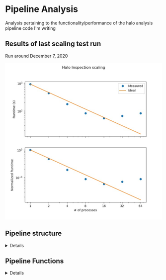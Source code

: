 # Pipeline Analysis

Analysis pertaining to the functionality/performance of the halo analysis pipeline code I'm writing

## Results of last scaling test run

Run around December 7, 2020

![scaling_test_results.png](imgs/scaling_test_results.png)


## Pipeline structure

<details>

### Top-level directory

Contains:

 * scripts required to launch jobs
 * directories containing extracted/processed data for specific datasets
 * directories containing code for particular analyses
 * src directory for code required to run top-level jobs
    * Configuring rockstar
    * Running rockstar
    * Extracting halo catalog data into pickle objects
    * Universal functions (particle filters, other filters)

</details>

## Pipeline Functions

<details>

### Configuring Rockstar

Configuring rockstar to run natively (i.e. outside of yt) requires the creation of a `pfs.dat` file that contains the (relative) file names of each of the Enzo outputs in a given time series. It must also create a `rockstar.cfg` file containing a number of different settings, such as minimum particle mass, that require reading in the full dataset. For large datasets this can take a while, so its suggested to run this script in parallel.

The script used to work from a `rockstar_base.cfg` file that contained the following default settings:

```
OVERLAP_LENGTH = 0.1
FILE_FORMAT = ENZO
OUTPUT_FORMAT = BINARY
PARALLEL_IO = 1
FORK_READERS_FROM_WRITERS = 1
DELETE_BINARY_OUTPUT_AFTER_FINISHED = 0
FULL_PARTICLE_CHUNKS = 1
MIN_HALO_OUTPUT_SIZE = 100
MASS_DEFINITION = vir
```

But now it simply has these lines hardcoded into the script itself, with the exception of the `MIN_HALO_OUTPUT_SIZE` parameter which is set by the script.

</details>